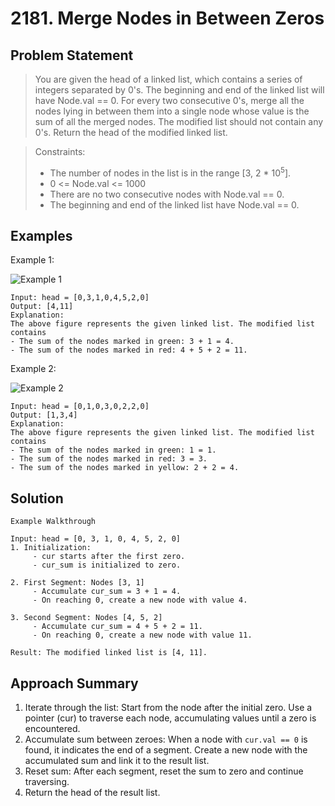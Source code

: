 # 2181. Merge Nodes in Between Zeros

## Problem Statement

> You are given the head of a linked list, which contains a series of integers separated by 0's. The beginning and end of the linked list will have Node.val == 0.
> For every two consecutive 0's, merge all the nodes lying in between them into a single node whose value is the sum of all the merged nodes. The modified list should not contain any 0's.
> Return the head of the modified linked list.

> Constraints:
>
> - The number of nodes in the list is in the range [3, 2 \* 10<sup>5</sup>].
> - 0 <= Node.val <= 1000
> - There are no two consecutive nodes with Node.val == 0.
> - The beginning and end of the linked list have Node.val == 0.

## Examples

Example 1:

![Example 1](https://assets.leetcode.com/uploads/2022/02/02/ex1-1.png)

```
Input: head = [0,3,1,0,4,5,2,0]
Output: [4,11]
Explanation:
The above figure represents the given linked list. The modified list contains
- The sum of the nodes marked in green: 3 + 1 = 4.
- The sum of the nodes marked in red: 4 + 5 + 2 = 11.
```

Example 2:

![Example 2](https://assets.leetcode.com/uploads/2022/02/02/ex2-1.png)

```
Input: head = [0,1,0,3,0,2,2,0]
Output: [1,3,4]
Explanation:
The above figure represents the given linked list. The modified list contains
- The sum of the nodes marked in green: 1 = 1.
- The sum of the nodes marked in red: 3 = 3.
- The sum of the nodes marked in yellow: 2 + 2 = 4.
```

## Solution

```
Example Walkthrough

Input: head = [0, 3, 1, 0, 4, 5, 2, 0]
1. Initialization:
     - cur starts after the first zero.
     - cur_sum is initialized to zero.

2. First Segment: Nodes [3, 1]
     - Accumulate cur_sum = 3 + 1 = 4.
     - On reaching 0, create a new node with value 4.

3. Second Segment: Nodes [4, 5, 2]
     - Accumulate cur_sum = 4 + 5 + 2 = 11.
     - On reaching 0, create a new node with value 11.

Result: The modified linked list is [4, 11].
```

## Approach Summary

1. Iterate through the list: Start from the node after the initial zero. Use a pointer (cur) to traverse each node, accumulating values until a zero is encountered.
2. Accumulate sum between zeroes: When a node with `cur.val == 0` is found, it indicates the end of a segment. Create a new node with the accumulated sum and link it to the result list.
3. Reset sum: After each segment, reset the sum to zero and continue traversing.
4. Return the head of the result list.
